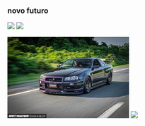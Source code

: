 ### novo futuro
 <img src="https://cdn.jsdelivr.net/gh/devicons/devicon/icons/css3/css3-original-wordmark.svg" height="100"/> <img src="https://cdn.jsdelivr.net/gh/devicons/devicon/icons/html5/html5-original-wordmark.svg" height="100"/> 
 
 <img src = "download r34"> 

<img src = "c6c14e05a4225d366c4ed2def3eaa2fc.">
